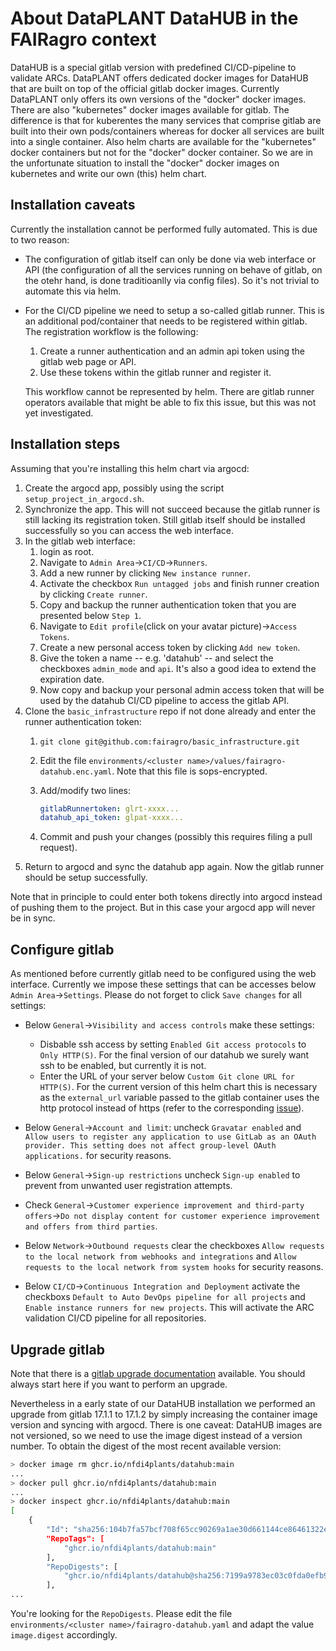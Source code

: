 # About DataPLANT DataHUB in the FAIRagro context #

DataHUB is a special gitlab version with predefined CI/CD-pipeline to validate ARCs.
DataPLANT offers dedicated docker images for DataHUB that are built on top of the official gitlab docker images.
Currently DataPLANT only offers its own versions of the "docker" docker images. There are also "kubernetes" docker images available for gitlab. The difference is that for kuberentes the many services that comprise gitlab are built into their own pods/containers whereas for docker all services are built into a single container. Also helm charts are available for the "kubernetes" docker containers but not for the "docker" docker container.
So we are in the unfortunate situation to install the "docker" docker images on kubernetes and write our own (this) helm chart.

## Installation caveats ##

Currently the installation cannot be performed fully automated. This is due to two reason:

* The configuration of gitlab itself can only be done via web interface or API (the configuration of all the services running on behave of gitlab, on the otehr hand, is done traditioanlly via config files). So it's not trivial to automate this via helm.
* For the CI/CD pipeline we need to setup a so-called gitlab runner. This is an additional pod/container that needs to be registered within gitlab. The registration workflow is the following:

  1. Create a runner authentication and an admin api token using the gitlab web page or API.
  2. Use these tokens within the gitlab runner and register it.

  This workflow cannot be represented by helm. There are gitlab runner operators available that might be able to fix this issue, but this was not yet investigated.

## Installation steps ##

Assuming that you're installing this helm chart via argocd:

1. Create the argocd app, possibly using the script `setup_project_in_argocd.sh`.
2. Synchronize the app. This will not succeed because the gitlab runner is still lacking its registration token. Still gitlab itself should be installed successfully so you can access the web interface.
3. In the gitlab web interface:
    1. login as root.
    2. Navigate to `Admin Area`->`CI/CD`->`Runners`.
    3. Add a new runner by clicking `New instance runner`.
    4. Activate the checkbox `Run untagged jobs` and finish runner creation by clicking `Create runner`.
    5. Copy and backup the runner authentication token that you are presented below `Step 1`.
    6. Navigate to `Edit profile`(click on your avatar picture)->`Access Tokens`.
    7. Create a new personal access token by clicking `Add new token`.
    8. Give the token a name -- e.g. 'datahub' -- and select the checkboxes `admin_mode` and `api`. It's also a good idea to extend the expiration date.
    9. Now copy and backup your personal admin access token that will be used by the datahub CI/CD pipeline to access the gitlab API.
4. Clone the `basic_infrastructure` repo if not done already and enter the runner authentication token:
    1. `git clone git@github.com:fairagro/basic_infrastructure.git`
    2. Edit the file `environments/<cluster name>/values/fairagro-datahub.enc.yaml`. Note that this file is sops-encrypted.
    3. Add/modify two lines:

        ```yaml
        gitlabRunnertoken: glrt-xxxx...
        datahub_api_token: glpat-xxxx...
        ```

    4. Commit and push your changes (possibly this requires filing a pull request).
5. Return to argocd and sync the datahub app again. Now the gitlab runner should be setup successfully.

Note that in principle to could enter both tokens directly into argocd instead of pushing them to the project. But in this case your argocd app will never be in sync.

## Configure gitlab ##

As mentioned before currently gitlab need to be configured using the web interface. Currently we impose these settings that can be accesses below `Admin Area`->`Settings`. Please do not forget to click `Save changes` for all settings:

* Below `General`->`Visibility and access controls` make these settings:

  * Disbable ssh access by setting `Enabled Git access protocols` to `Only HTTP(S)`. For the final version of our datahub we surely want ssh to be enabled, but currently it is not.
  * Enter the URL of your server below `Custom Git clone URL for HTTP(S)`. For the current version of this helm chart this is necessary as the `external_url` variable passed to the gitlab container uses the http protocol instead of https (refer to the corresponding [issue](https://github.com/fairagro/basic_infrastructure/issues/33)).

* Below `General`->`Account and limit`: uncheck `Gravatar enabled` and `Allow users to register any application to use GitLab as an OAuth provider. This setting does not affect group-level OAuth applications.` for security reasons.

* Below `General`->`Sign-up restrictions` uncheck `Sign-up enabled` to prevent from unwanted user registration attempts.

* Check `General`->`Customer experience improvement and third-party offers`->`Do not display content for customer experience improvement and offers from third parties`.

* Below `Network`->`Outbound requests` clear the checkboxes `Allow requests to the local network from webhooks and integrations` and `Allow requests to the local network from system hooks` for security reasons.

* Below `CI/CD`->`Continuous Integration and Deployment` activate the checkboxs `Default to Auto DevOps pipeline for all projects` and `Enable instance runners for new projects`. This will activate the ARC validation CI/CD pipeline for all repositories.

## Upgrade gitlab ##

Note that there is a [gitlab upgrade documentation](https://docs.gitlab.com/17.1/ee/update/) available. You should always start here if you want to perform an upgrade.

Nevertheless in a early state of our DataHUB installation we performed an upgrade from gitlab 17.1.1 to 17.1.2 by simply increasing the container image version and syncing with argocd.
There is one caveat: DataHUB images are not versioned, so we need to use the image digest instead of a version number. To obtain the digest of the most recent available version:

```bash
> docker image rm ghcr.io/nfdi4plants/datahub:main
...
> docker pull ghcr.io/nfdi4plants/datahub:main
...
> docker inspect ghcr.io/nfdi4plants/datahub:main
[
    {
        "Id": "sha256:104b7fa57bcf708f65cc90269a1ae30d661144ce86461322e46c0b3c1dfde65b",
        "RepoTags": [
            "ghcr.io/nfdi4plants/datahub:main"
        ],
        "RepoDigests": [
            "ghcr.io/nfdi4plants/datahub@sha256:7199a9783ec03c0fda0efb948e52e6cb4f69e12a2ff4808d49ed0d7c951b7287"
        ],
...
```

You're looking for the `RepoDigests`. Please edit the file `environments/<cluster name>/fairagro-datahub.yaml` and adapt the value `image.digest` accordingly.
